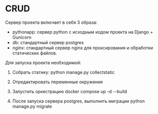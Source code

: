 # CRUD


Сервер проекта включает в себя 3 образа:
  - pythonapp: сервер python с исходным кодом проекта на Django + Gunicorn
  - db: стандартный сервер postgres
  - nginx: стандартный сервер nginx для проксирования и обработки статических файлов.
  
  
Для запуска проекта необходимой:

1. Собрать статику:
  python manage.py collectstatic
  
2. Отредактировать переменные окружения

3. Запустить оркестрацию
  docker compose up -d --build
  
4. После запуска сервера postgres, выполнить миграции
  python manage.py migrate

